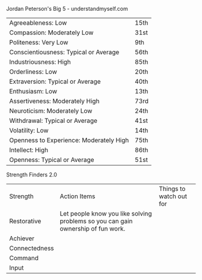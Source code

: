 Jordan Peterson's Big 5 - understandmyself.com

|                                         |      |
| --------------------------------------- | ---- |
| Agreeableness: Low                      | 15th |
| Compassion: Moderately Low              | 31st |
| Politeness: Very Low                    | 9th  |
| Conscientiousness: Typical or Average   | 56th |
| Industriousness: High                   | 85th |
| Orderliness: Low                        | 20th |
| Extraversion: Typical or Average        | 40th |
| Enthusiasm: Low                         | 13th |
| Assertiveness: Moderately High          | 73rd |
| Neuroticism: Moderately Low             | 24th |
| Withdrawal: Typical or Average          | 41st |
| Volatility: Low                         | 14th |
| Openness to Experience: Moderately High | 75th |
| Intellect: High                         | 86th |
| Openness: Typical or Average            | 51st |

Strength Finders 2.0

|   |   |   |
|---|---|---|
|Strength|Action Items|Things to watch out for|
|Restorative|Let people know you like solving problems so you can gain ownership of fun work.||
|Achiever|||
|Connectedness|||
|Command|||
|Input|||